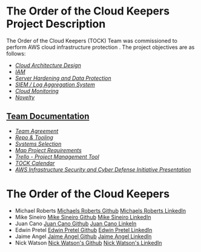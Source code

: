 # The Order of the Cloud Keepers Project Description

The Order of the Cloud Keepers (TOCK) Team was commissioned to perform AWS cloud infrastructure protection . The project objectives are as follows:

- [*Cloud Architecture Design*](https://drive.google.com/file/d/1ltzEt_kOgD3FvV01ItuQiYPlVg6AjB3_/view?usp=drive_link)
- [*IAM*]()
- [*Server Hardening and Data Protection*]()
- [*SIEM / Log Aggregation System*]()
- [*Cloud Monitoring*](https://docs.google.com/document/d/1uGggJ4yKi1Y63vUMVdERzKXOOFzz61D7TuTXKQPbCLg/edit?usp=sharing)
- [*Novelty*]()


## [Team Documentation](https://github.com/TheOrderoftheCloudKeepers/Project-Documents)
- [*Team Agreement*](https://docs.google.com/document/d/1ldbTJIrHw68JuYXhpchdvm9e9WmI1jKJzicw9l-D6Jo/edit?usp=drive_link)
- [*Repo & Tooling*](https://docs.google.com/document/d/1IzgDDweYJBPECH09LN8YRHQTMkbVcUcdKaqO6X_bP6g/edit?usp=sharing)
- [*Systems Selection*](https://docs.google.com/document/d/1UJywRs2buJfA6BNJ9q0edIxuoEyZc0Q_z088Fa603ZY/edit?usp=sharing)
- [*Map Project Requirements*](https://docs.google.com/document/d/1HXFRCnL1N5ESlfhlOYmHP7rEnV0e7DMMUrncI-hVRQY/edit?usp=sharing)
- [*Trello - Project Management Tool*](https://trello.com/w/theorderofthecloudkeepers/home)
- [*TOCK Calendar*]()
- [*AWS Infrastructure Security and Cyber Defense Initiative Presentation*](https://docs.google.com/presentation/d/1XBD8g7gf9XYZmOXW47N7zpz4vuxluecNutcryG11PSg/edit?usp=sharing)
  
# The Order of the Cloud Keepers
- Michael Roberts [Michaels Roberts Github](https://github.com/Mjroberts7) [Michaels Roberts LinkedIn](https://www.linkedin.com/in/michael-roberts33)
- Mike Sineiro [Mike Sineiro Github](https://github.com/KrustyKode) [Mike Sineiro LinkedIn](https://www.linkedin.com/in/michael-sineiro-4784b517b/)
- Juan Cano [Juan Cano Github](https://github.com/jmcano50) [Juan Cano LinkeIn](https://www.linkedin.com/in/juan-cano-3021578/)
- Edwin Pretel [Edwin Pretel Github](https://github.com/EdInTech23) [Edwin Pretel LinkedIn](https://www.linkedin.com/in/preteledwin/)
- Jaime Angel [Jaime Angel Github](https://github.com/jaimeangelhi) [Jaime Angel LinkedIn](https://www.linkedin.com/in/jaime-angel/)
- Nick Watson [Nick Watson's Github](https://github.com/GODKINGDEATHLORD) [Nick Watson's LinkedIn](https://www.linkedin.com/in/nicolaus-watson/)
